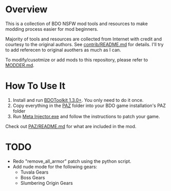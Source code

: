 # Overview

This is a collection of BDO NSFW mod tools and resources to make modding process easier for mod beginners.

Majority of tools and resources are collected from Internet with credit and courtesy to the original authors. See [contrib/README.md](contrib/README.md) for details. I'll try to add referecen to original auothers as much as I can.

To modify/cusotmize or add mods to this repository, please refer to [MODDER.md](MODDER.md).

# How To Use It

1. Install and run [BDOToolkit 1.3.0+](https://www.undertow.club/downloads/bdo-toolkit.4365/). You only need to do it once.
2. Copy everything in the [PAZ](PAZ) folder into your BDO game installation's PAZ folder
3. Run [Meta Injector.exe](PAZ/Meta%20Injector.exe) and follow the instructions to patch your game.

Check out [PAZ/README.md](PAZ/README.md) for what are included in the mod.

# TODO

- Redo "remove_all_armor" patch using the python script.
- Add nude mode for the following gears:
  - Tuvala Gears
  - Boss Gears
  - Slumbering Origin Gears
  